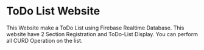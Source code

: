 # ToDo List Website

This Website make a ToDo List using Firebase Realtime Database. This website have 2 Section Registration and ToDo-List Display. You can perform all CURD Operation on the list.